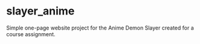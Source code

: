 # slayer_anime
Simple one-page website project for the Anime Demon Slayer created for a course assignment.
